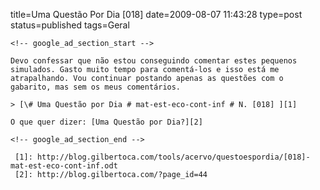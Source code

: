title=Uma Questão Por Dia [018] 
date=2009-08-07 11:43:28
type=post
status=published
tags=Geral
~~~~~~
<!-- google_ad_section_start -->

Devo confessar que não estou conseguindo comentar estes pequenos simulados. Gasto muito tempo para comentá-los e isso está me atrapalhando. Vou continuar postando apenas as questões com o gabarito, mas sem os meus comentários. 

> [\# Uma Questão por Dia # mat-est-eco-cont-inf # N. [018] ][1]

O que quer dizer: [Uma Questão por Dia?][2]

<!-- google_ad_section_end -->

 [1]: http://blog.gilbertoca.com/tools/acervo/questoespordia/[018]-mat-est-eco-cont-inf.odt
 [2]: http://blog.gilbertoca.com/?page_id=44